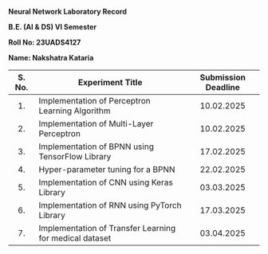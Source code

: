 **Neural Network Laboratory Record**

**B.E. (AI & DS) VI Semester**

**Roll No: 23UADS4127**

**Name: Nakshatra Kataria**

| S. No. | Experiment Title                                        | Submission Deadline |
| :----: | ------------------------------------------------------- | :-----------------: |
|  1\.   | Implementation of Perceptron Learning Algorithm         |     10.02.2025      |
|  2\.   | Implementation of Multi-Layer Perceptron                |     10.02.2025      |
|  3\.   | Implementation of BPNN using TensorFlow Library         |     17.02.2025      |
|  4\.   | Hyper-parameter tuning for a BPNN                       |     22.02.2025      |
|  5\.   | Implementation of CNN using Keras Library               |     03.03.2025      |
|  6\.   | Implementation of RNN using PyTorch Library             |     17.03.2025      |
|  7\.   | Implementation of Transfer Learning for medical dataset |     03.04.2025      |

